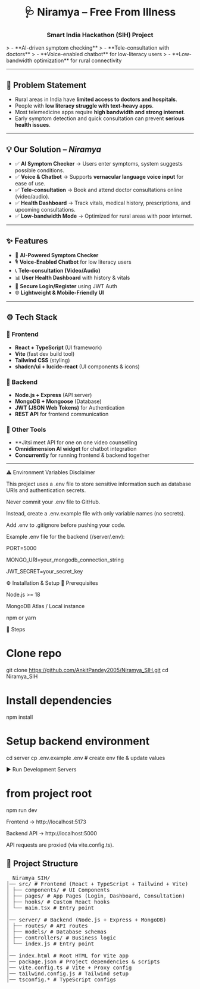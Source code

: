 <h1 align="center"> 🩺 Niramya – Free From Illness </h1>
<h3 align="center"> Smart India Hackathon (SIH) Project </h3>
> - **AI-driven symptom checking**  
> - **Tele-consultation with doctors**  
> - **Voice-enabled chatbot** for low-literacy users  
> - **Low-bandwidth optimization** for rural connectivity  

---

## 🏥 Problem Statement
- Rural areas in India have **limited access to doctors and hospitals**.  
- People with **low literacy struggle with text-heavy apps**.  
- Most telemedicine apps require **high bandwidth and strong internet**.  
- Early symptom detection and quick consultation can prevent **serious health issues**.  

---

## 💡 Our Solution – *Niramya*
- ✅ **AI Symptom Checker** → Users enter symptoms, system suggests possible conditions.  
- ✅ **Voice & Chatbot** → Supports **vernacular language voice input** for ease of use.  
- ✅ **Tele-consultation** → Book and attend doctor consultations online (video/audio).  
- ✅ **Health Dashboard** → Track vitals, medical history, prescriptions, and upcoming consultations.  
- ✅ **Low-bandwidth Mode** → Optimized for rural areas with poor internet.  

---

## ✨ Features
- 🤖 **AI-Powered Symptom Checker**  
- 🎙 **Voice-Enabled Chatbot** for low literacy users  
- 📞 **Tele-consultation (Video/Audio)**  
- 📊 **User Health Dashboard** with history & vitals  
- 🔐 **Secure Login/Register** using JWT Auth  
- 🌐 **Lightweight & Mobile-Friendly UI**  

---

## ⚙️ Tech Stack

### 🔹 Frontend
- **React + TypeScript** (UI framework)  
- **Vite** (fast dev build tool)  
- **Tailwind CSS** (styling)  
- **shadcn/ui + lucide-react** (UI components & icons)  

### 🔹 Backend
- **Node.js + Express** (API server)  
- **MongoDB + Mongoose** (Database)  
- **JWT (JSON Web Tokens)** for Authentication  
- **REST API** for frontend communication  


### 🔹 Other Tools
- **Jitsi meet API  for one on one video counselling
- **Omnidimension AI widget** for chatbot integration  
- **Concurrently** for running frontend & backend together  

---
⚠️ Environment Variables Disclaimer 


This project uses a .env file to store sensitive information such as database URIs and authentication secrets.

Never commit your .env file to GitHub.

Instead, create a .env.example file with only variable names (no secrets).

Add .env to .gitignore before pushing your code.


Example .env file for the backend (/server/.env):

PORT=5000

MONGO_URI=your_mongodb_connection_string

JWT_SECRET=your_secret_key


⚙️ Installation & Setup
🔑 Prerequisites


Node.js >= 18

MongoDB Atlas / Local instance

npm or yarn

🚀 Steps
# Clone repo
git clone https://github.com/AnkitPandey2005/Niramya_SIH.git
cd Niramya_SIH

# Install dependencies
npm install

# Setup backend environment
cd server
cp .env.example .env   # create env file & update values

▶️ Run Development Servers
# from project root
npm run dev


Frontend → http://localhost:5173

Backend API → http://localhost:5000

API requests are proxied (via vite.config.ts).

## 📂 Project Structure
<pre>
  Niramya_SIH/
│── src/ # Frontend (React + TypeScript + Tailwind + Vite)
│ ├── components/ # UI Components
│ ├── pages/ # App Pages (Login, Dashboard, Consultation)
│ ├── hooks/ # Custom React hooks
│ └── main.tsx # Entry point
│
│── server/ # Backend (Node.js + Express + MongoDB)
│ ├── routes/ # API routes
│ ├── models/ # Database schemas
│ ├── controllers/ # Business logic
│ └── index.js # Entry point
│
│── index.html # Root HTML for Vite app
│── package.json # Project dependencies & scripts
│── vite.config.ts # Vite + Proxy config
│── tailwind.config.js # Tailwind setup
│── tsconfig.* # TypeScript configs
</pre>
